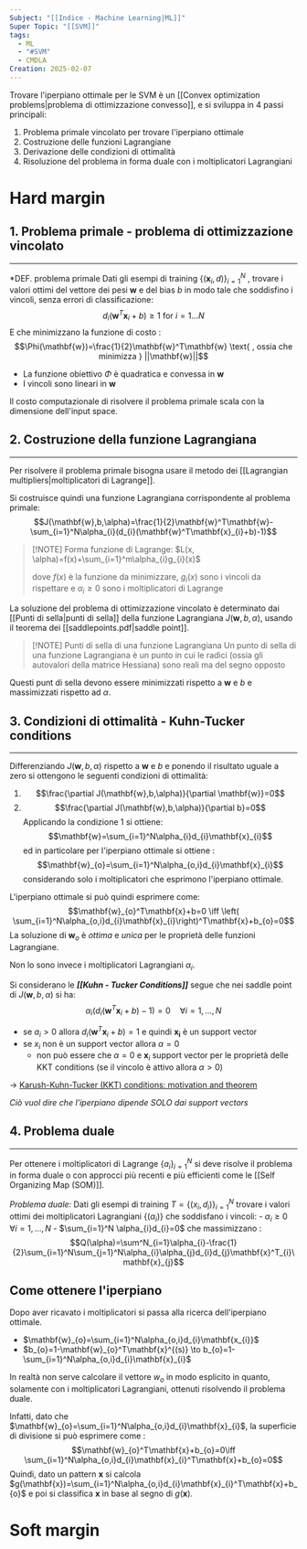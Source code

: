 ```yaml
---
Subject: "[[Indice - Machine Learning|ML]]"
Super Topic: "[[SVM]]"
tags:
  - ML
  - "#SVM"
  - CMDLA
Creation: 2025-02-07
---
```

Trovare l'iperpiano ottimale per le SVM è un [[Convex optimization problems|problema di ottimizzazione convesso]], e si sviluppa in 4 passi principali:
1. Problema primale vincolato per trovare l'iperpiano ottimale 
2. Costruzione delle funzioni Lagrangiane
3. Derivazione delle condizioni di ottimalità
4. Risoluzione del problema in forma duale con i moltiplicatori Lagrangiani


# Hard margin
## 1. Problema primale - problema di ottimizzazione vincolato
---

*DEF. problema primale
	Dati gli esempi di training $\{(\mathbf{x}_{i},d_{})\}^N_{i=1}$ , trovare i valori ottimi del vettore dei pesi $\mathbf{w}$ e del bias $b$ in modo tale che soddisfino i vincoli, senza errori di classificazione:
	$$d_{i}(\mathbf{w}^T\mathbf{x}_{i}+b)\geq 1 \text{  for } i =1\dots N$$
	E che minimizzano la funzione di costo :$$\Phi(\mathbf{w})=\frac{1}{2}\mathbf{w}^T\mathbf{w} \text{ , ossia che minimizza } ||\mathbf{w}||$$

- La funzione obiettivo $\Phi$ è quadratica e convessa in $\mathbf{w}$
- I vincoli sono lineari in  $\mathbf{w}$

Il costo computazionale di risolvere il problema primale scala con la dimensione dell'input space.


## 2. Costruzione della funzione Lagrangiana
---

Per risolvere il problema primale bisogna usare il metodo dei [[Lagrangian multipliers|moltiplicatori di Lagrange]].

Si costruisce quindi una funzione Lagrangiana corrispondente al problema primale:
$$J(\mathbf{w},b,\alpha)=\frac{1}{2}\mathbf{w}^T\mathbf{w}-\sum_{i=1}^N\alpha_{i}(d_{i}(\mathbf{w}^T\mathbf{x}_{i}+b)-1)$$

> [!NOTE] Forma funzione di Lagrange:
> $L(x, \alpha)=f(x)+\sum_{i=1}^m\alpha_{i}g_{i}(x)$
> 
> dove $f(x)$ è la funzione da minimizzare, $g_{i}(x)$ sono i vincoli da rispettare e $\alpha_{i}\geq 0$ sono i moltiplicatori di Lagrange 

La soluzione del problema di ottimizzazione vincolato è determinato dai [[Punti di sella|punti di sella]] della funzione Lagrangiana $J(\mathbf{w},b,\alpha)$, usando il teorema dei [[saddlepoints.pdf|saddle point]].


> [!NOTE] Punti di sella di una funzione Lagrangiana
> Un punto di sella di una funzione Lagrangiana è un punto in cui le radici  (ossia gli autovalori della matrice Hessiana) sono reali ma del segno opposto

Questi punt di sella devono essere minimizzati rispetto a $\mathbf{w}$ e $b$ e massimizzati rispetto ad $\alpha$.

## 3. Condizioni di ottimalità - Kuhn-Tucker conditions
---

Differenziando $J(\mathbf{w},b, \alpha )$ rispetto a $\mathbf{w}$ e $b$ e ponendo il risultato uguale a zero si ottengono le seguenti condizioni di ottimalità:

1. $$\frac{\partial J(\mathbf{w},b,\alpha)}{\partial \mathbf{w}}=0$$
2. $$\frac{\partial J(\mathbf{w},b,\alpha)}{\partial b}=0$$
Applicando la condizione 1 si ottiene:$$\mathbf{w}=\sum_{i=1}^N\alpha_{i}d_{i}\mathbf{x}_{i}$$ ed in particolare per l'iperpiano ottimale si ottiene :$$\mathbf{w}_{o}=\sum_{i=1}^N\alpha_{o,i}d_{i}\mathbf{x}_{i}$$ considerando solo i moltiplicatori che esprimono l'iperpiano ottimale.

L'iperpiano ottimale si può quindi esprimere come:$$\mathbf{w}_{o}^T\mathbf{x}+b=0 \iff \left( \sum_{i=1}^N\alpha_{o,i}d_{i}\mathbf{x}_{i}\right)^T\mathbf{x}+b_{o}=0$$
La soluzione di $\mathbf{w}_{o}$ è *ottima* e *unica* per le proprietà delle funzioni Lagrangiane.

Non lo sono invece i moltiplicatori Lagrangiani $\alpha_{i}$.

Si considerano le ***[[Kuhn - Tucker Conditions]]*** segue che nei saddle point di $J(\mathbf{w},b,\alpha)$ si ha:$$\alpha_{i}(d_{i}(\mathbf{w}^T\mathbf{x}_{i}+b)-1)=0 \quad \forall i=1,\dots,N$$
- se $a_{i}>0$ allora $d_{i}(\mathbf{w}^T\mathbf{x}_{i}+b)=1$ e quindi $\mathbf{x_{i}}$ è un support vector
- se $x_{i}$ non è un support vector allora $\alpha=0$
	- non può essere che $\alpha=0$ e $\mathbf{x}_{i}$ support vector per le proprietà delle KKT conditions (se il vincolo è attivo allora $\alpha>0$)

-> [Karush-Kuhn-Tucker (KKT) conditions: motivation and theorem](https://youtu.be/K3L7UYnZuZ4?si=QfOg6Mw4mZbKIIir)

*Ciò vuol dire che l'iperpiano dipende SOLO dai support vectors*


## 4. Problema duale
---
Per ottenere i moltiplicatori di Lagrange $\{a_{i} \}_{i=1}^N$ si deve risolve il problema in forma duale o con approcci più recenti e più efficienti come le [[Self Organizing Map (SOM)]].

*Problema duale:*
	Dati gli esempi di training $T=\{(x_{i},d_{i})\}^N_{i=1}$ trovare i valori ottimi dei moltiplicatori Lagrangiani $\{(\alpha_{i})\}$
	che soddisfano i vincoli:
	-  $\alpha_{i}\geq 0 \quad \forall i=1,\dots,N$
	- $\sum_{i=1}^N \alpha_{i}d_{i}=0$
	che massimizzano :$$Q(\alpha)=\sum^N_{i=1}\alpha_{i}-\frac{1}{2}\sum_{i=1}^N\sum_{j=1}^N\alpha_{i}\alpha_{j}d_{i}d_{j}\mathbf{x}^T_{i}\mathbf{x}_{j}$$


## Come ottenere l'iperpiano

Dopo aver ricavato i moltiplicatori si passa alla ricerca dell'iperpiano ottimale.
- $\mathbf{w}_{o}=\sum_{i=1}^N\alpha_{o,i}d_{i}\mathbf{x_{i}}$
- $b_{o}=1-\mathbf{w}_{o}^T\mathbf{x}^{(s)} \to b_{o}=1-\sum_{i=1}^N\alpha_{o,i}d_{i}\mathbf{x}_{i}$

In realtà non serve calcolare il vettore $w_{o}$ in modo esplicito in quanto, solamente con i moltiplicatori Lagrangiani, ottenuti risolvendo il problema duale.

Infatti, dato che $\mathbf{w}_{o}=\sum_{i=1}^N\alpha_{o,i}d_{i}\mathbf{x}_{i}$, la superficie di divisione si può esprimere come : $$\mathbf{w}_{o}^T\mathbf{x}+b_{o}=0\iff \sum_{i=1}^N\alpha_{o,i}d_{i}\mathbf{x}_{i}^T\mathbf{x}+b_{o}=0$$
Quindi, dato un pattern $\mathbf{x}$ si calcola $g(\mathbf{x})=\sum_{i=1}^N\alpha_{o,i}d_{i}\mathbf{x}_{i}^T\mathbf{x}+b_{o}$ e poi si classifica $\mathbf{x}$ in base al segno di $g(\mathbf{x})$.

# Soft margin